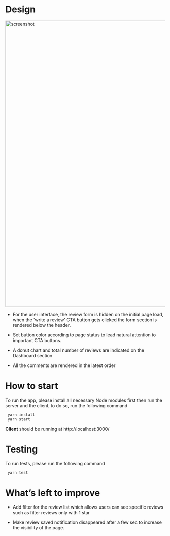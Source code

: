 
# **Design**
<img src="https://user-images.githubusercontent.com/62832553/145941724-7fd7e431-6897-41e6-bc50-4544515ece00.png" alt="screenshot" width="900"/>

- For the user interface, the review form is hidden on the initial page load, when the 'write a review' CTA button gets clicked the form section is rendered below the header. 


- Set button color according to page status to lead natural attention to important CTA buttons.

- A donut chart and total number of reviews are indicated on the Dashboard section

- All the comments are rendered in the latest order

# **How to start**

To run the app, please install all necessary Node modules first then run the server and the client, to do so, run the following command

```
 yarn install 
 yarn start
```

**Client** should be running at http://localhost:3000/



# **Testing**

To run tests, please run the following command

```
 yarn test
```

# **What’s left to improve**
 - Add filter for the review list which allows users can see specific reviews such as filter reviews only with 1 star
 
 - Make review saved notification disappeared after a few sec to increase the visibility of the page. 

 
